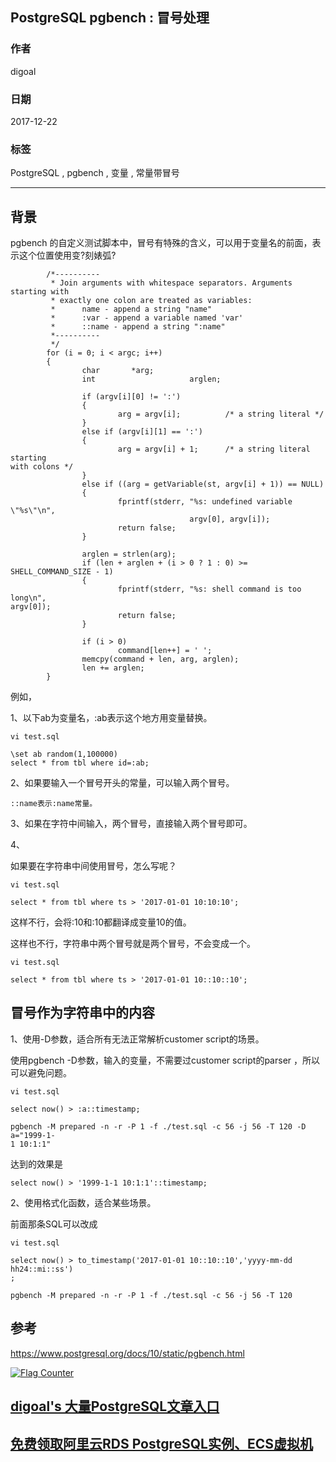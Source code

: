 ## PostgreSQL pgbench : 冒号处理   
                                      
### 作者                                         
digoal                                 
                                  
### 日期                                                                           
                          
2017-12-22                               
                                     
### 标签                                  
PostgreSQL , pgbench , 变量 , 常量带冒号    
                                                                               
----                                                                             
                            
## 背景    
pgbench 
的自定义测试脚本中，冒号有特殊的含义，可以用于变量名的前面，表示这个位置使用变?刻婊弧? 
  
```  
        /*----------  
         * Join arguments with whitespace separators. Arguments starting with  
         * exactly one colon are treated as variables:  
         *      name - append a string "name"  
         *      :var - append a variable named 'var'  
         *      ::name - append a string ":name"  
         *----------  
         */  
        for (i = 0; i < argc; i++)  
        {  
                char       *arg;  
                int                     arglen;  
  
                if (argv[i][0] != ':')  
                {  
                        arg = argv[i];          /* a string literal */  
                }  
                else if (argv[i][1] == ':')  
                {  
                        arg = argv[i] + 1;      /* a string literal starting 
with colons */  
                }  
                else if ((arg = getVariable(st, argv[i] + 1)) == NULL)  
                {  
                        fprintf(stderr, "%s: undefined variable \"%s\"\n",  
                                        argv[0], argv[i]);  
                        return false;  
                }  
  
                arglen = strlen(arg);  
                if (len + arglen + (i > 0 ? 1 : 0) >= SHELL_COMMAND_SIZE - 1)  
                {  
                        fprintf(stderr, "%s: shell command is too long\n", 
argv[0]);  
                        return false;  
                }  
  
                if (i > 0)  
                        command[len++] = ' ';  
                memcpy(command + len, arg, arglen);  
                len += arglen;  
        }  
```  
  
例如，  
  
1、以下ab为变量名，:ab表示这个地方用变量替换。  
  
```  
vi test.sql  
  
\set ab random(1,100000)  
select * from tbl where id=:ab;  
```  
  
2、如果要输入一个冒号开头的常量，可以输入两个冒号。  
  
```  
::name表示:name常量。  
```  
  
3、如果在字符中间输入，两个冒号，直接输入两个冒号即可。  
  
4、  
  
如果要在字符串中间使用冒号，怎么写呢？  
  
```  
vi test.sql  
  
select * from tbl where ts > '2017-01-01 10:10:10';  
```  
  
这样不行，会将:10和:10都翻译成变量10的值。  
  
这样也不行，字符串中两个冒号就是两个冒号，不会变成一个。  
  
```  
vi test.sql  
  
select * from tbl where ts > '2017-01-01 10::10::10';  
```  
  
## 冒号作为字符串中的内容  
1、使用-D参数，适合所有无法正常解析customer script的场景。  
  
使用pgbench -D参数，输入的变量，不需要过customer script的parser
，所以可以避免问题。  
  
```  
vi test.sql  
  
select now() > :a::timestamp;  
  
pgbench -M prepared -n -r -P 1 -f ./test.sql -c 56 -j 56 -T 120 -D a="1999-1-
1 10:1:1"  
```  
  
达到的效果是  
  
```  
select now() > '1999-1-1 10:1:1'::timestamp;  
```  
  
2、使用格式化函数，适合某些场景。  
  
  
前面那条SQL可以改成  
  
```  
vi test.sql  
  
select now() > to_timestamp('2017-01-01 10::10::10','yyyy-mm-dd hh24::mi::ss')
;  
  
pgbench -M prepared -n -r -P 1 -f ./test.sql -c 56 -j 56 -T 120  
```  
  
## 参考
https://www.postgresql.org/docs/10/static/pgbench.html  
  
<a rel="nofollow" href="http://info.flagcounter.com/h9V1"  ><img src="http://s03.flagcounter.com/count/h9V1/bg_FFFFFF/txt_000000/border_CCCCCC/columns_2/maxflags_12/viewers_0/labels_0/pageviews_0/flags_0/"  alt="Flag Counter"  border="0"  ></a>  
  
  
  
  
  
  
## [digoal's 大量PostgreSQL文章入口](https://github.com/digoal/blog/blob/master/README.md "22709685feb7cab07d30f30387f0a9ae")
  
  
## [免费领取阿里云RDS PostgreSQL实例、ECS虚拟机](https://free.aliyun.com/ "57258f76c37864c6e6d23383d05714ea")
  
